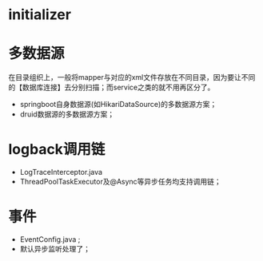 # initializer


# 多数据源
在目录组织上，一般将mapper与对应的xml文件存放在不同目录，因为要让不同的【数据库连接】去分别扫描；而service之类的就不用再区分了。
* springboot自身数据源(如HikariDataSource)的多数据源方案；
* druid数据源的多数据源方案；

# logback调用链
* LogTraceInterceptor.java
* ThreadPoolTaskExecutor及@Async等异步任务均支持调用链；

# 事件
* EventConfig.java ;
* 默认异步监听处理了；